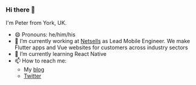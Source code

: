 ### Hi there 👋

I'm Peter from York, UK.

- 😄 Pronouns: he/him/his
- 🔭 I’m currently working at [Netsells](https://github.com/netsells) as Lead Mobile Engineer. We make Flutter apps and Vue websites for customers across industry sectors
- 🌱 I’m currently learning React Native
- 📫 How to reach me:
  - My [blog](https://ptrbrynt.com/)
  - [Twitter](https://twitter.com/ptrbrynt/)

<!--
**ptrbrynt/ptrbrynt** is a ✨ _special_ ✨ repository because its `README.md` (this file) appears on your GitHub profile.

Here are some ideas to get you started:

- 🔭 I’m currently working on ...
- 🌱 I’m currently learning ...
- 👯 I’m looking to collaborate on ...
- 🤔 I’m looking for help with ...
- 💬 Ask me about ...
- 📫 How to reach me: ...
- 😄 Pronouns: ...
- ⚡ Fun fact: ...
-->
